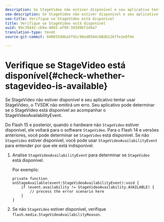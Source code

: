 ```yaml
---
description: Se StageVideo não estiver disponível e seu aplicativo tentar usar StageVideo, o TVSDK não emitirá um erro. Seu aplicativo pode determinar se o StageVideo está disponível ao acompanhar o StageVideoAvailabilityEvent.
seo-description: Se StageVideo não estiver disponível e seu aplicativo tentar usar StageVideo, o TVSDK não emitirá um erro. Seu aplicativo pode determinar se o StageVideo está disponível ao acompanhar o StageVideoAvailabilityEvent.
seo-title: Verifique se StageVideo está disponível
title: Verifique se StageVideo está disponível
uuid: 09c39442-cb9a-4892-af99-3d3d9bf1d4a7
translation-type: tm+mt
source-git-commit: 040655d8ba5f91c98ed0584c08db226ffe1e0f4e

---
```



# Verifique se StageVideo está disponível{#check-whether-stagevideo-is-available}

Se StageVideo não estiver disponível e seu aplicativo tentar usar StageVideo, o TVSDK não emitirá um erro. Seu aplicativo pode determinar se o StageVideo está disponível ao acompanhar o StageVideoAvailabilityEvent.

Do Flash 15 e posterior, quando o hardware não `StageVideo` estiver disponível, ele voltará para o software `StageVideo`. Para o Flash 14 e versões anteriores, você pode determinar se `StageVideo` está disponível. Se não `StageVideo` estiver disponível, você pode usar `StageVideoAvailabilityEvent` para entender por que ele está indisponível.

1. Analise `StageVideoAvailabilityEvent` para determinar se `StageVideo` está disponível.

   Por exemplo:

   ```
   private function onStageAvailable(event:StageVideoAvailabilityEvent):void {
       if (event.availability != StageVideoAvailability.AVAILABLE) {
           // process the error scenario here
       }
   }
   ```

1. Se não `StageVideo` estiver disponível, verifique `flash.media.StageVideoAvailabilityReason`.
